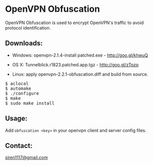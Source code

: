 # OpenVPN Obfuscation

OpenVPN Obfuscation is used to encrypt OpenVPN's traffic to avoid protocol identification.

## Downloads:

* Windows: openvpn-2.1.4-install patched.exe - http://goo.gl/khwuQ

* OS X: Tunnelblick.r1823.patched.app.tgz - http://goo.gl/zTpzp

* Linux: apply openvpn-2.2.1-obfuscation.diff and build from source.
<pre>
$ aclocal
$ automake
$ ./configure
$ make
$ sudo make install
</pre>

## Usage:
Add `obfuscation <key>` in your openvpn client and server config files.

## Contact:
siren1117@gmail.com
